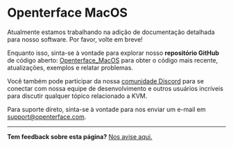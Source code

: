 # Openterface MacOS

Atualmente estamos trabalhando na adição de documentação detalhada para nosso software. Por favor, volte em breve!

Enquanto isso, sinta-se à vontade para explorar nosso **repositório GitHub** de código aberto: [Openterface_MacOS](https://github.com/TechxArtisanStudio/Openterface_MacOS) para obter o código mais recente, atualizações, exemplos e relatar problemas.

Você também pode participar da nossa [comunidade Discord](/discord) para se conectar com nossa equipe de desenvolvimento e outros usuários incríveis para discutir qualquer tópico relacionado a KVM.

Para suporte direto, sinta-se à vontade para nos enviar um e-mail em [support@openterface.com](mailto:support@openterface.com).

---

**Tem feedback sobre esta página?** [Nos avise aqui.](https://forms.gle/wmxoR2C1VdG36mT69)